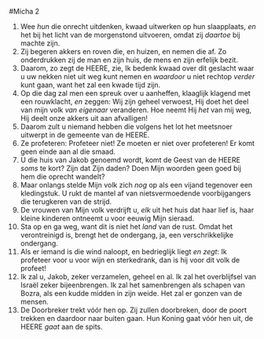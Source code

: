 #Micha 2
1. Wee *hun* die onrecht uitdenken, kwaad uitwerken op hun slaapplaats, *en* het bij het licht van de morgenstond uitvoeren, omdat zij *daartoe* bij machte zijn. 
2. Zij begeren akkers en roven die, en huizen, en nemen die af. Zo onderdrukken zij de man en zijn huis, de mens en zijn erfelijk bezit. 
3. Daarom, zo zegt de HEERE, zie, Ik bedenk kwaad over dit geslacht waar u uw nekken niet uit weg kunt nemen en *waardoor* u niet rechtop *verder* kunt gaan, want het zal een kwade tijd zijn.
4. Op die dag zal men een spreuk over u aanheffen, klaaglijk klagend met een rouwklacht, *en* zeggen: Wij zijn geheel verwoest, Hij doet het deel van mijn volk *van eigenaar* veranderen. Hoe neemt Hij *het* van mij weg, Hij deelt onze akkers uit aan afvalligen!
5. Daarom zult u niemand hebben die volgens het lot het meetsnoer uitwerpt in de gemeente van de HEERE.
6. Ze profeteren: Profeteer niet! Ze moeten er niet over profeteren! Er komt geen einde aan al die smaad. 
7. U die huis van Jakob genoemd wordt, komt de Geest van de HEERE *soms* te kort? Zijn dat Zijn daden? Doen Mijn woorden geen goed bij hem die oprecht wandelt? 
8. Maar onlangs stelde Mijn volk zich *nog* op als een vijand tegenover een kledingstuk. U rukt de mantel af van nietsvermoedende voorbijgangers die terugkeren van de strijd. 
9. De vrouwen van Mijn volk verdrijft u, *elk* uit het huis dat haar lief is, haar kleine kinderen ontneemt u voor eeuwig Mijn sieraad. 
10. Sta op en ga weg, want dit is niet het *land* van de rust. Omdat het verontreinigd is, brengt het de ondergang, ja, een verschrikkelijke ondergang. 
11. Als er iemand is die wind naloopt, en bedrieglijk liegt *en zegt*: Ik profeteer voor u voor wijn en sterkedrank, dan is hij voor dit volk de profeet!
12. Ik zal u, Jakob, zeker verzamelen, geheel en al. Ik zal het overblijfsel van Israël zeker bijeenbrengen. Ik zal het samenbrengen als schapen van Bozra, als een kudde midden in zijn weide. Het zal er gonzen van de mensen. 
13. De Doorbreker trekt vóór hen op. Zij zullen doorbreken, door de poort trekken en daardoor naar buiten gaan. Hun Koning gaat vóór hen uit, de HEERE *gaat* aan de spits.
